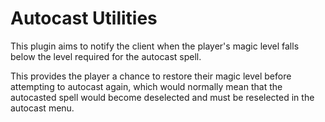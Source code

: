 # Autocast Utilities
This plugin aims to notify the client when the player's magic level falls below the level 
required for the autocast spell.

This provides the player a chance to restore their magic level before attempting to 
autocast again, which would normally mean that the autocasted spell would become 
deselected and must be reselected in the autocast menu. 